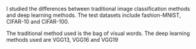 I studied the differences between traditional image classification methods and deep learning methods. The test datasets include fashion-MNIST, CIFAR-10 and CIFAR-100.

The traditional method used is the bag of visual words.
The deep learning methods used are VGG13, VGG16 and VGG19
